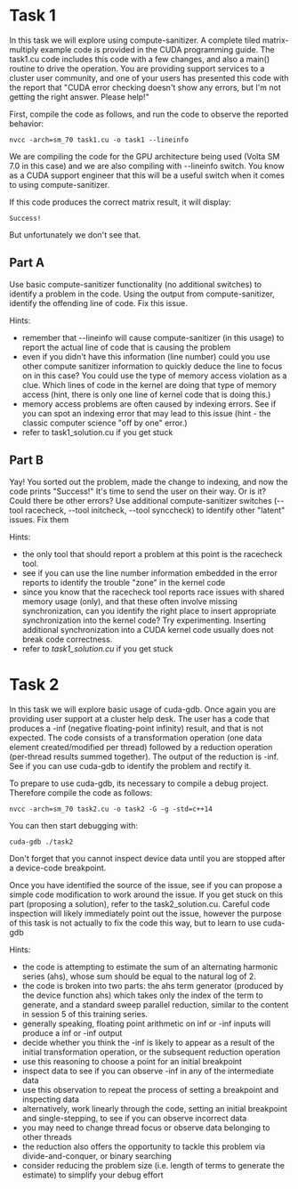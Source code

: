 # **Task 1**

In this task we will explore using compute-sanitizer.  A complete tiled matrix-multiply example code is provided in the CUDA programming guide.  The task1.cu code includes this code with a few changes, and also a main() routine to drive the operation.  You are providing support services to a  cluster user community, and one of your users has presented this code with the report that "CUDA error checking doesn't show any errors, but I'm not getting the right answer.  Please help!"

First, compile the code as follows, and run the code to observe the reported behavior:

```
nvcc -arch=sm_70 task1.cu -o task1 --lineinfo
```

We are compiling the code for the GPU architecture being used (Volta SM 7.0 in this case) and we are also compiling with --lineinfo switch.  You know as a CUDA support engineer that this will be a useful switch when it comes to using compute-sanitizer.

If this code produces the correct matrix result, it will display:

```
Success!
```

But unfortunately we don't see that.

## Part A 

Use basic compute-sanitizer functionality (no additional switches) to identify a problem in the code.  Using the output from compute-sanitizer, identify the offending line of code.  Fix this issue.

Hints:
  - remember that --lineinfo will cause compute-sanitizer (in this usage) to report the actual line of code that is causing the problem
  - even if you didn't have this information (line number) could you use other compute sanitizer information to quickly deduce the line to focus on in this case?  You could use the type of memory access violation as a clue.  Which lines of code in the kernel are doing that type of memory access (hint, there is only one line of kernel code that is doing this.)
  - memory access problems are often caused by indexing errors.  See if you can spot an indexing error that may lead to this issue (hint - the classic computer science "off by one" error.)
  - refer to task1_solution.cu if you get stuck

## Part B

Yay! You sorted out the problem, made the change to indexing, and now the code prints "Success!"  It's time to send the user on their way.  Or is it?  Could there be other errors?  Use additional compute-sanitizer switches (--tool racecheck, --tool initcheck, --tool synccheck) to identify other "latent" issues.  Fix them

Hints:
  - the only tool that should report a problem at this point is the racecheck tool.
  - see if you can use the line number information embedded in the error reports to identify the trouble "zone" in the kernel code
  - since you know that the racecheck tool reports race issues with shared memory usage (only), and that these often involve missing synchronization, can you identify the right place to insert appropriate synchronization into the kernel code?  Try experimenting. Inserting additional synchronization into a CUDA kernel code usually does not break code correctness.
  - refer to *task1_solution.cu* if you get stuck

# **Task 2**

In this task we will explore basic usage of cuda-gdb.  Once again you are providing user support at a cluster help desk.  The user has a code that produces a -inf (negative floating-point infinity) result, and that is not expected.  The code consists of a transformation operation (one data element created/modified per thread) followed by a reduction operation (per-thread results summed together). The output of the reduction is -inf.  See if you can use cuda-gdb to identify the problem and rectify it.

To prepare to use cuda-gdb, its necessary to compile a debug project.  Therefore compile the code as follows:

```
nvcc -arch=sm_70 task2.cu -o task2 -G -g -std=c++14
```

You can then start debugging with:

```
cuda-gdb ./task2
```

Don't forget that you cannot inspect device data until you are stopped after a device-code breakpoint.

Once you have identified the source of the issue, see if you can propose a simple code modification to work around the issue.  If you get stuck on this part (proposing a solution), refer to the task2_solution.cu.  Careful code inspection will likely immediately point out the issue, however the purpose of this task is not actually to fix the code this way, but to learn to use cuda-gdb

Hints:
 - the code is attempting to estimate the sum of an alternating harmonic series (ahs), whose sum should be equal to the natural log of 2.
 - the code is broken into two parts: the ahs term generator (produced by the device function ahs) which takes only the index of the term to generate, and a standard sweep parallel reduction, similar to the content in session 5 of this training series.
 - generally speaking, floating point arithmetic on inf or -inf inputs will produce a inf or -inf output
 - decide whether you think the -inf is likely to appear as a result of the initial transformation operation, or the subsequent reduction operation
 - use this reasoning to choose a point for an initial breakpoint
 - inspect data to see if you can observe -inf in any of the intermediate data
 - use this observation to repeat the process of setting a breakpoint and inspecting data
 - alternatively, work linearly through the code, setting an initial breakpoint and single-stepping, to see if you can observe incorrect data
 - you may need to change thread focus or observe data belonging to other threads
 - the reduction also offers the opportunity to tackle this problem via divide-and-conquer, or binary searching
 - consider reducing the problem size (i.e. length of terms to generate the estimate) to simplify your debug effort
